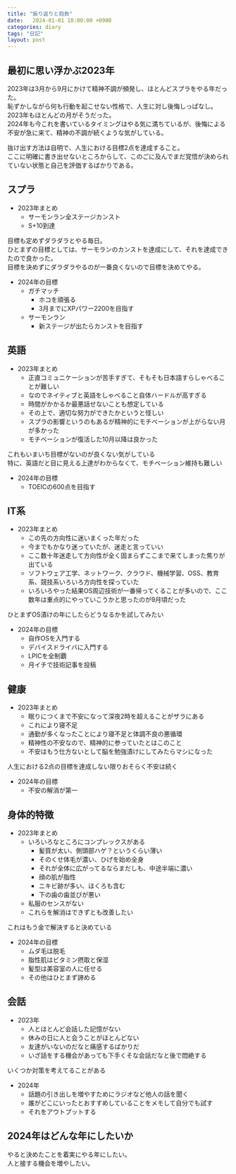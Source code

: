 ```yaml
---
title: "振り返りと抱負"
date:   2024-01-01 18:00:00 +0900
categories: diary
tags: "日記"
layout: post
---
```


## 最初に思い浮かぶ2023年

2023年は3月から9月にかけて精神不調が頻発し、ほとんどスプラをやる年だった。  
恥ずかしながら何も行動を起こせない性格で、人生に対し後悔しっぱなし。
2023年もほとんどの月がそうだった。  
2024年も今これを書いているタイミングはやる気に満ちているが、後悔による不安が急に来て、精神の不調が続くような気がしている。  

抜け出す方法は自明で、人生における目標2点を達成すること。  
ここに明確に書き出せないところからして、このごに及んでまだ覚悟が決められていない状態と自己を評価するばかりである。  

## スプラ

* 2023年まとめ
  * サーモンラン全ステージカンスト
  * S+10到達

目標も定めずダラダラとやる毎日。  
ひとまずの目標としては、サーモランのカンストを達成にして、それを達成できたので良かった。  
目標を決めずにダラダラやるのが一番良くないので目標を決めてやる。

* 2024年の目標
  * ガチマッチ
    * ホコを頑張る
    * 3月までにXPパワー2200を目指す
  * サーモンラン
    * 新ステージが出たらカンストを目指す

## 英語

* 2023年まとめ
  * 正直コミュニケーションが苦手すぎて、そもそも日本語すらしゃべることが難しい
  * なのでネイティブと英語をしゃべること自体ハードルが高すぎる
  * 時間がかかるか最悪話せないことも想定している
  * その上で、適切な努力ができたかというと怪しい
  * スプラの影響というのもあるが精神的にモチベーションが上がらない月が多かった
  * モチベーションが復活した10月以降は良かった

これもいまいち目標がないのが良くない気がしている  
特に、英語だと目に見える上達がわからなくて、モチベーション維持も難しい  

* 2024年の目標
  * TOEICの600点を目指す

## IT系

* 2023年まとめ
  * この先の方向性に迷いまくった年だった
  * 今までもかなり迷っていたが、迷走と言っていい
  * ここ数十年迷走して方向性が全く固まらずここまで来てしまった焦りが出ている
  * ソフトウェア工学、ネットワーク、クラウド、機械学習、OSS、教育系、競技系いろいろ方向性を探っていた
  * いろいろやった結果OS周辺技術が一番帰ってくることが多いので、ここ数年は重点的にやっていこうかと思ったのが9月頃だった

ひとまずOS漬けの年にしたらどうなるかを試してみたい

* 2024年の目標
  * 自作OSを入門する
  * デバイスドライバに入門する
  * LPICを全制覇
  * 月イチで技術記事を投稿

## 健康

* 2023年まとめ
  * 眠りにつくまで不安になって深夜2時を超えることがザラにある
  * これにより寝不足
  * 通勤が多くなったことにより寝不足と体調不良の悪循環
  * 精神性の不安なので、精神的に参っていたとはこのこと
  * 不安はもう仕方ないとして脳を勉強漬けにしてみたらマシになった

人生における2点の目標を達成しない限りおそらく不安は続く


* 2024年の目標
  * 不安の解消が第一

## 身体的特徴

* 2023年まとめ
  * いろいろなところにコンプレックスがある
    * 髪質が太い、側頭部ハゲ？というくらい薄い
    * そのくせ体毛が濃い、ひげを始め全身
    * それが全体に広がってるならまだしも、中途半端に濃い
    * 顔の肌が脂性
    * ニキビ跡が多い、ほくろも含む
    * 下の歯の歯並びが悪い
  * 私服のセンスがない
  * これらを解消はできずとも改善したい

これはもう金で解決すると決めている

* 2024年の目標
  * ムダ毛は脱毛
  * 脂性肌はビタミン摂取と保湿
  * 髪型は美容室の人に任せる
  * その他はひとまず諦める

## 会話

* 2023年
  * 人とほとんど会話した記憶がない
  * 休みの日に人と会うことがほとんどない
  * 友達がいないのだなと痛感するばかりだ
  * いざ話をする機会があっても下手くそな会話だなと後で悶絶する

いくつか対策を考えてることがある

* 2024年
  * 話題の引き出しを増やすためにラジオなど他人の話を聞く
  * 誰がどこにいったとおすすめしていることをメモして自分でも試す
  * それをアウトプットする

## 2024年はどんな年にしたいか

やると決めたことを着実にやる年にしたい。  
人と接する機会を増やしたい。



